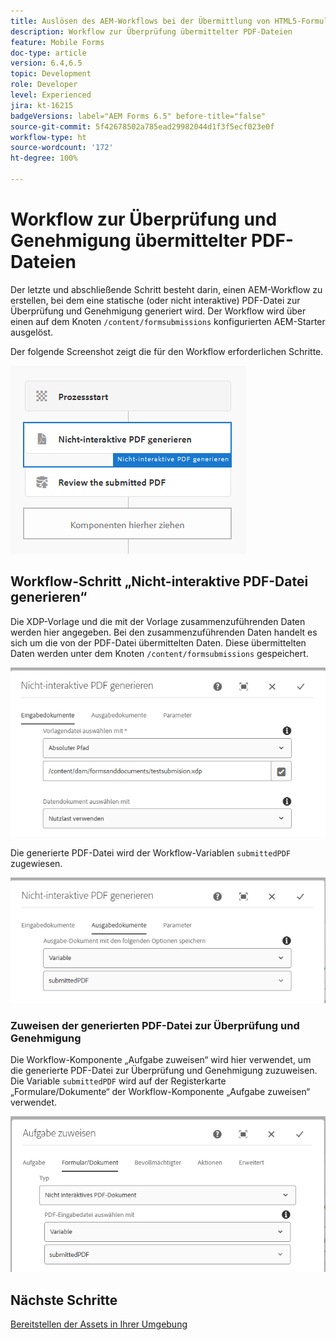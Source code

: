 ```yaml
---
title: Auslösen des AEM-Workflows bei der Übermittlung von HTML5-Formularen – Überprüfen und Genehmigen von PDF-Dateien
description: Workflow zur Überprüfung übermittelter PDF-Dateien
feature: Mobile Forms
doc-type: article
version: 6.4,6.5
topic: Development
role: Developer
level: Experienced
jira: kt-16215
badgeVersions: label="AEM Forms 6.5" before-title="false"
source-git-commit: 5f42678502a785ead29982044d1f3f5ecf023e0f
workflow-type: ht
source-wordcount: '172'
ht-degree: 100%

---
```


# Workflow zur Überprüfung und Genehmigung übermittelter PDF-Dateien

Der letzte und abschließende Schritt besteht darin, einen AEM-Workflow zu erstellen, bei dem eine statische (oder nicht interaktive) PDF-Datei zur Überprüfung und Genehmigung generiert wird. Der Workflow wird über einen auf dem Knoten `/content/formsubmissions` konfigurierten AEM-Starter ausgelöst.

Der folgende Screenshot zeigt die für den Workflow erforderlichen Schritte.

![Workflow](assets/workflow.PNG)

## Workflow-Schritt „Nicht-interaktive PDF-Datei generieren“

Die XDP-Vorlage und die mit der Vorlage zusammenzuführenden Daten werden hier angegeben. Bei den zusammenzuführenden Daten handelt es sich um die von der PDF-Datei übermittelten Daten. Diese übermittelten Daten werden unter dem Knoten ```/content/formsubmissions``` gespeichert.

![Workflow](assets/generate-pdf1.PNG)

Die generierte PDF-Datei wird der Workflow-Variablen `submittedPDF` zugewiesen.

![Workflow](assets/generate-pdf2.PNG)

### Zuweisen der generierten PDF-Datei zur Überprüfung und Genehmigung

Die Workflow-Komponente „Aufgabe zuweisen“ wird hier verwendet, um die generierte PDF-Datei zur Überprüfung und Genehmigung zuzuweisen. Die Variable `submittedPDF` wird auf der Registerkarte „Formulare/Dokumente“ der Workflow-Komponente „Aufgabe zuweisen“ verwendet.

![Workflow](assets/assign-task.PNG)


## Nächste Schritte

[Bereitstellen der Assets in Ihrer Umgebung](./deploy-assets.md)